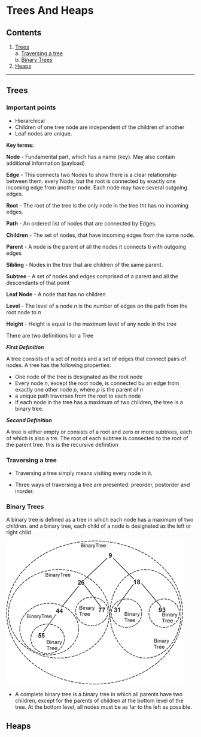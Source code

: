 # Trees And Heaps

## Contents

1. [Trees](#Trees)  
    a. [Traversing a tree](#Traversing-a-tree)  
    b. [Binary Trees](#Binary-Trees)  
2. [Heaps](#Heaps)

---

## Trees

### Important points

- Hierarchical
- Children of one tree node are independent of the children of another
- Leaf nodes are unique.

**Key terms:**

**Node** - Fundamental part, which has a name (key). May also contain additional information (payload)

**Edge** - This connects two Nodes to show there is a clear relationship between them. every Node, but the root is connected by exactly one incoming edge from another node. Each node  may have several outgoing edges.

**Root** - The root of the tree is the only node in the tree tht has no incoming edges.

**Path** - An ordered list of nodes that are connected by Edges.

**Children** - The set of nodes, that have incoming edges from the same node.

**Parent** - A node is the parent of all the nodes it connects ti with outgoing edges

**Sibling** - Nodes in the tree that are children of the same parent.

**Subtree** - A set of nodes and edges comprised of a parent and all the descendants of that point

**Leaf Node** - A node that has no children

**Level** - The level of a node _n_ is the number of edges on the path from the root node to _n_

**Height** - Height is equal to the maximum level of any node in the tree

There are two definitions for a Tree

***First Definition***

A tree consists of a set of nodes and a set of edges that connect pairs of nodes. A tree has the following properties:

- One node of the tree is designated as the root node
- Every node _n_, except the root node, is connected bu an edge from exactly one other node _p_, where _p_ is the parent of _n_
- a unique path traverses from the root to each node
- If each node in the tree has a maximum of two children, the tree is a binary tree.

***Second Definition***

A tree is either empty or consists of a root and zero or more subtrees, each of which is also a tre. The root of each subtree is connected to the root of the parent tree. this is the recursive definition

### Traversing a tree

- Traversing a tree simply means visiting every node in it.

- Three ways of traversing a tree are presented: preorder, postorder and inorder.

### Binary Trees

A binary tree is defined as a tree in which each node has a maximum of two children. and a binary tree, each child of a node is designated as the left or right child

![Recursive Binary Tree](./images/RecursiveBinaryTree.png)

- A complete binary tree is a binary tree in which all parents have two children, except for the parents of children at the bottom level of the tree. At the bottom level, all nodes must be as far to the left as possible.

## Heaps
